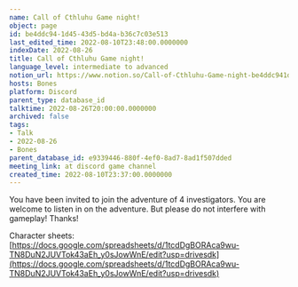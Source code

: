 ```yaml
---
name: Call of Cthluhu Game night!
object: page
id: be4ddc94-1d45-43d5-bd4a-b36c7c03e513
last_edited_time: 2022-08-10T23:48:00.0000000
indexDate: 2022-08-26
title: Call of Cthluhu Game night!
language_level: intermediate to advanced
notion_url: https://www.notion.so/Call-of-Cthluhu-Game-night-be4ddc941d4543d5bd4ab36c7c03e513
hosts: Bones
platform: Discord
parent_type: database_id
talktime: 2022-08-26T20:00:00.0000000
archived: false
tags:
- Talk
- 2022-08-26
- Bones
parent_database_id: e9339446-880f-4ef0-8ad7-8ad1f507dded
meeting_link: at discord game channel
created_time: 2022-08-10T23:37:00.0000000
---
```


You have been invited to join the adventure of 4 investigators. 
You are welcome to listen in on the adventure. But please do not interfere with gameplay! Thanks!



Character sheets: 
[https://docs.google.com/spreadsheets/d/1tcdDgBORAca9wu-TN8DuN2JUVTok43aEh_y0sJowWnE/edit?usp=drivesdk](https://docs.google.com/spreadsheets/d/1tcdDgBORAca9wu-TN8DuN2JUVTok43aEh_y0sJowWnE/edit?usp=drivesdk)   












